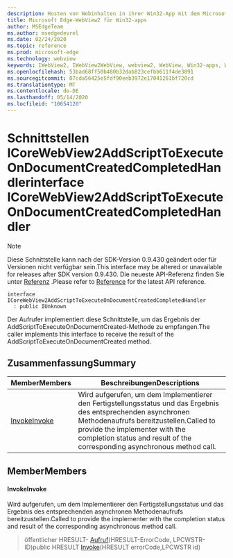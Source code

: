 ```yaml
---
description: Hosten von Webinhalten in ihrer Win32-App mit dem Microsoft Edge WebView2-Steuerelement
title: Microsoft Edge-WebView2 für Win32-apps
author: MSEdgeTeam
ms.author: msedgedevrel
ms.date: 02/24/2020
ms.topic: reference
ms.prod: microsoft-edge
ms.technology: webview
keywords: IWebView2, IWebView2WebView, webview2, WebView, Win32-apps, Win32, Edge, ICoreWebView2, ICoreWebView2Host, Browser-Steuerelement, Edge-HTML
ms.openlocfilehash: 53bad68ff50b480b32dab823cefbb611f4de3891
ms.sourcegitcommit: 07cda56425e5fdf90eeb3972e17041261bf720cd
ms.translationtype: MT
ms.contentlocale: de-DE
ms.lasthandoff: 05/14/2020
ms.locfileid: "10654120"
---
```

# <span data-ttu-id="0221b-104">Schnittstellen ICoreWebView2AddScriptToExecuteOnDocumentCreatedCompletedHandler</span><span class="sxs-lookup"><span data-stu-id="0221b-104">interface ICoreWebView2AddScriptToExecuteOnDocumentCreatedCompletedHandler</span></span> 

> [!NOTE]
> <span data-ttu-id="0221b-105">Diese Schnittstelle kann nach der SDK-Version 0.9.430 geändert oder für Versionen nicht verfügbar sein.</span><span class="sxs-lookup"><span data-stu-id="0221b-105">This interface may be altered or unavailable for releases after SDK version 0.9.430.</span></span> <span data-ttu-id="0221b-106">Die neueste API-Referenz finden Sie unter [Referenz](../../../webview2-api-reference.md) .</span><span class="sxs-lookup"><span data-stu-id="0221b-106">Please refer to [Reference](../../../webview2-api-reference.md) for the latest API reference.</span></span>

```
interface ICoreWebView2AddScriptToExecuteOnDocumentCreatedCompletedHandler
  : public IUnknown
```

<span data-ttu-id="0221b-107">Der Aufrufer implementiert diese Schnittstelle, um das Ergebnis der AddScriptToExecuteOnDocumentCreated-Methode zu empfangen.</span><span class="sxs-lookup"><span data-stu-id="0221b-107">The caller implements this interface to receive the result of the AddScriptToExecuteOnDocumentCreated method.</span></span>

## <span data-ttu-id="0221b-108">Zusammenfassung</span><span class="sxs-lookup"><span data-stu-id="0221b-108">Summary</span></span>

 <span data-ttu-id="0221b-109">Member</span><span class="sxs-lookup"><span data-stu-id="0221b-109">Members</span></span>                        | <span data-ttu-id="0221b-110">Beschreibungen</span><span class="sxs-lookup"><span data-stu-id="0221b-110">Descriptions</span></span>
--------------------------------|---------------------------------------------
[<span data-ttu-id="0221b-111">Invoke</span><span class="sxs-lookup"><span data-stu-id="0221b-111">Invoke</span></span>](#invoke) | <span data-ttu-id="0221b-112">Wird aufgerufen, um dem Implementierer den Fertigstellungsstatus und das Ergebnis des entsprechenden asynchronen Methodenaufrufs bereitzustellen.</span><span class="sxs-lookup"><span data-stu-id="0221b-112">Called to provide the implementer with the completion status and result of the corresponding asynchronous method call.</span></span>

## <span data-ttu-id="0221b-113">Member</span><span class="sxs-lookup"><span data-stu-id="0221b-113">Members</span></span>

#### <span data-ttu-id="0221b-114">Invoke</span><span class="sxs-lookup"><span data-stu-id="0221b-114">Invoke</span></span> 

<span data-ttu-id="0221b-115">Wird aufgerufen, um dem Implementierer den Fertigstellungsstatus und das Ergebnis des entsprechenden asynchronen Methodenaufrufs bereitzustellen.</span><span class="sxs-lookup"><span data-stu-id="0221b-115">Called to provide the implementer with the completion status and result of the corresponding asynchronous method call.</span></span>

> <span data-ttu-id="0221b-116">öffentlicher HRESULT- [Aufruf](#invoke)(HRESULT-ErrorCode, LPCWSTR-ID)</span><span class="sxs-lookup"><span data-stu-id="0221b-116">public HRESULT [Invoke](#invoke)(HRESULT errorCode,LPCWSTR id)</span></span>

